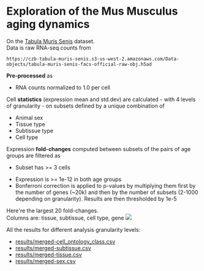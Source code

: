 # Exploration of the Mus Musculus aging dynamics
On the [Tabula Muris Senis](https://github.com/czbiohub/tabula-muris-senis) dataset.  
Data is raw RNA-seq counts from
```
https://czb-tabula-muris-senis.s3-us-west-2.amazonaws.com/Data-objects/tabula-muris-senis-facs-official-raw-obj.h5ad
```

<!-- Gene annotations are from
```
ftp://ftp.ncbi.nih.gov/gene/DATA/GENE_INFO/Mammalia/Mus_musculus.gene_info.gz
``` -->

**Pre-processed** as  
- RNA counts normalized to 1.0 per cell

Cell **statistics** (expression mean and std.dev) are calculated - with 4 levels of granularity - on subsets defined by a unique combination of  
- Animal sex
- Tissue type
- Subtissue type
- Cell type

Expression **fold-changes** computed between subsets of the pairs of age groups are filtered as  
- Subset has >= 3 cells
<!-- - Mean expression values are >= 4 max(std. dev) apart -->
- Expression is >= 1e-12 in both age groups
- Bonferroni correction is applied to p-values by multiplying them first by the number of genes (~20k) and then by the number of subsets (2-1000 depending on granularity). Results are then thresholded by 1e-5

Here're the largest 20 fold-changes.  
Columns are: tissue, subtissue, cell type, gene
![](./docs/dexpression.png)

All the results for different analysis granularity levels:
- [results/merged-cell_ontology_class.csv](./results/merged-cell_ontology_class.csv)  
- [results/merged-subtissue.csv](./results/merged-subtissue.csv)  
- [results/merged-tissue.csv](./results/merged-tissue.csv)  
- [results/merged-sex.csv](./results/merged-sex.csv)  
<!-- All of them are marked as _low_ confidence as the expression means were only between 4 to 5 max(std. dev) apart -->
